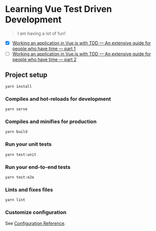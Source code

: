 # Learning Vue Test Driven Development
> I am having a lot of fun! 

- [X] [Working an application in Vue.js with TDD — An extensive guide for people who have time — part 1](https://medium.com/magnetis-backstage/working-an-application-in-vue-js-with-tdd-an-extensive-guide-for-people-who-have-time-part-1-3be791dafa2b)
- [ ] [Working an application in Vue.js with TDD — An extensive guide for people who have time — part 2](https://medium.com/magnetis-backstage/working-an-application-in-vue-js-with-tdd-an-extensive-guide-for-people-who-have-time-part-2-12ec77b15d96)

## Project setup
```
yarn install
```

### Compiles and hot-reloads for development
```
yarn serve
```

### Compiles and minifies for production
```
yarn build
```

### Run your unit tests
```
yarn test:unit
```

### Run your end-to-end tests
```
yarn test:e2e
```

### Lints and fixes files
```
yarn lint
```

### Customize configuration
See [Configuration Reference](https://cli.vuejs.org/config/).
